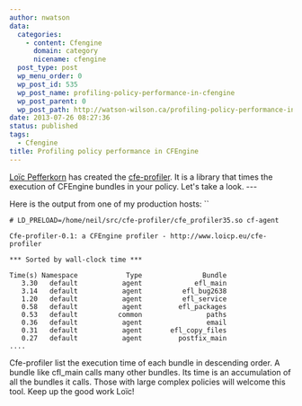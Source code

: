 ```yaml
---
author: nwatson
data:
  categories:
    - content: Cfengine
      domain: category
      nicename: cfengine
  post_type: post
  wp_menu_order: 0
  wp_post_id: 535
  wp_post_name: profiling-policy-performance-in-cfengine
  wp_post_parent: 0
  wp_post_path: http://watson-wilson.ca/profiling-policy-performance-in-cfengine/
date: 2013-07-26 08:27:36
status: published
tags:
  - Cfengine
title: Profiling policy performance in CFEngine
---
```



[Loïc Pefferkorn](http://www.loicp.eu/) has created the [cfe-profiler](https://github.com/lpefferkorn/cfe-profiler).
It is a library that times the execution of CFEngine bundles in your
policy. Let's take a look. ---

Here is the output from one of my production hosts: ``

    # LD_PRELOAD=/home/neil/src/cfe-profiler/cfe_profiler35.so cf-agent
    
    Cfe-profiler-0.1: a CFEngine profiler - http://www.loicp.eu/cfe-profiler
    
    *** Sorted by wall-clock time ***
    
    Time(s) Namespace            Type               Bundle
       3.30   default           agent             efl_main
       3.14   default           agent          efl_bug2638
       1.20   default           agent          efl_service
       0.58   default           agent         efl_packages
       0.53   default          common                paths
       0.36   default           agent                email
       0.31   default           agent       efl_copy_files
       0.27   default           agent         postfix_main
    ....


Cfe-profiler list the execution time of each bundle in descending
order. A bundle like cfl_main calls many other bundles. Its time is an
accumulation of all the bundles it calls. Those with large complex
policies will welcome this tool. Keep up the good work Loïc!

